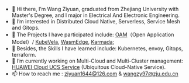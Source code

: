 - 👋 Hi there, I’m Wang Ziyuan, graduated from Zhejiang University with Master's Degree, and I major in Electrical And Electronic Engineering.
- 👀 I’m interested in Distributed Cloud Native, Serverless, Service Mesh and Gitops.
- 🌱 The Projects I have participated include: [OAM](https://github.com/oam-dev/spec)（Open Application Model）/ [KubeVela](https://github.com/kubevela/kubevela), [WasmEdge](https://github.com/WasmEdge/WasmEdge), [Karmada](https://karmada.io/); 
- 🌱 Besides, the Skills I have learned include: Kubernetes, envoy, Gitops, terraform.
- 💞️ I’m currently working on Multi-Cloud and Multi-Cluster management: 
      [HUAWEI Cloud UCS Service](https://www.huaweicloud.com/product/ucs.html) (Ubiquitous Cloud-Native Service).
- 📫 How to reach me : ziyuan1644@126.com & wangzy97@zju.edu.cn


<!---
wangyuan249/wangyuan249 is a ✨ special ✨ repository because its `README.md` (this file) appears on your GitHub profile.
You can click the Preview link to take a look at your changes.
--->
